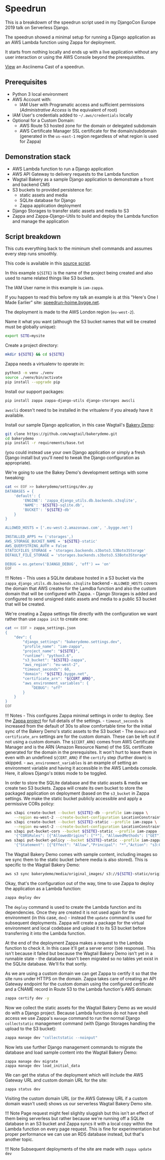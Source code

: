 # Speedrun

This is a breakdowm of the speedrun script used in my DjangoCon Europe 2019 talk on Serverless Django.

The speedrun showed a minimal setup for running a Django application as an AWS Lambda function using
Zappa for deployment.

It starts from nothing locally and ends up with a live application without any user interaction or
using the AWS Console beyond the prerequistites.

[View](https://asciinema.org/a/236307) an Asciinema Cast of a speedrun.

## Prerequisites

- Python 3 local environment
- AWS Account with:
    - IAM User with Programatic access and sufficient permissions
      (_Administrative Access_ is the equivalent of root)
- IAM User's credentials added to `~/.aws/credentials` locally
- Optional for a Custom Domain:
    - AWS Route 53 hosted zone for the domain or delegated subdomain
    - AWS Certificate Manager SSL certificate for the domain/subdomain
      (generated in the `us-east-1` region regardless of what region is used for Zappa)

## Demonstration stack

- AWS Lambda function to run a Django application
- AWS API Gateway to delivery requests to the Lambda function
- Wagtail Bakery as a sample Django application to demonstrate a front and backend CMS
- S3 buckets to provided persistence for:
    - static assets and media
    - SQLite database for Django
    - Zappa application deployment
- Django Storages to transfer static assets and media to S3
- Zappa and Zappa-Django-Utils to build and deploy the Lambda function and manage the application

## Script breakdown

This cuts everything back to the miminum shell commands and assumes every step runs smoothly.

This code is available in this
[source script](https://github.com/nealtodd/serverless-django/blob/master/samples/speedrun.sh).

In this example `${SITE}` is the name of the project being created and also used to name
related things like S3 buckets.

The IAM User name in this example is `iam-zappa`.

If you happen to read this before my talk an example is at this "Here's One I Made Earlier" site:
[speedrun-hoime.bygge.net](https://speedrun-hoime.bygge.net).

The deployment is made to the AWS London region (`eu-west-2`).

Name it what you want (although the S3 bucket names that will be created must be globally unique):

```bash
export SITE=mysite
```

Create a project directory:

```bash
mkdir ${SITE} && cd ${SITE}
```

Zappa needs a virtualenv to operate in:

```bash
python3 -m venv ./venv
source ./venv/bin/activate
pip install --upgrade pip
```

Install our support packages:

```bash
pip install zappa zappa-django-utils django-storages awscli
```

`awscli` doesn't need to be installed in the vritualenv if you already have it available.

Install our sample Django application, in this case Wagtail's [Bakery Demo](https://github.com/wagtail/bakerydemo):

```bash
git clone https://github.com/wagtail/bakerydemo.git
cd bakerydemo
pip install -r requirements/base.txt
```

(you could instead use your own Django application or simply a fresh Django install but you'll need to tweak
the Django configuration as appropriate).

We're going to use the Bakey Demo's development settings with some tweaking:

```bash
cat << EOF >> bakerydemo/settings/dev.py
DATABASES = {
    'default': {
        'ENGINE': 'zappa_django_utils.db.backends.s3sqlite',
        'NAME': '${SITE}-sqlite.db',
        'BUCKET': '${SITE}-db'
    }
}

ALLOWED_HOSTS = ['.eu-west-2.amazonaws.com', '.bygge.net']

INSTALLED_APPS += ('storages',)
AWS_STORAGE_BUCKET_NAME = '${SITE}-static'
AWS_QUERYSTRING_AUTH = False
STATICFILES_STORAGE = 'storages.backends.s3boto3.S3Boto3Storage'
DEFAULT_FILE_STORAGE = 'storages.backends.s3boto3.S3Boto3Storage'

DEBUG = os.getenv('DJANGO_DEBUG', 'off') == 'on'
EOF
```

!!! Notes
    - This uses a SQLite database hosted in a S3 bucket via the `zappa_django_utils.db.backends.s3sqlite` backend
    - `ALLOWED_HOSTS` covers the domain that AWS creates for the Lamdba function and also the custom domain
    that will be configured with Zappa.
    - Django Storages is added and configured to send unsigned static assets and media to a public S3 bucket
    that will be created.

We're creating a Zappa settings file directly with the configuration we want rather than use `zappa init`
to create one:

```bash
cat << EOF > zappa_settings.json
{
    "dev": {
        "django_settings": "bakerydemo.settings.dev",
        "profile_name": "iam-zappa",
        "project_name": "${SITE}",
        "runtime": "python3.6",
        "s3_bucket": "${SITE}-zappa",
        "aws_region": "eu-west-2",
        "timeout_seconds": 60,
        "domain": "${SITE}.bygge.net",
        "certificate_arn": "${CERT_ARN}",
        "aws_environment_variables": {
            "DEBUG": "off"
        }
    }
}
EOF
```

!!! Notes
    - This configures Zappa minimal settings in order to deploy. See the
    [Zappa project](https://github.com/Miserlou/Zappa) for full details of the settings.
    - `timeout_seconds` is increased from the default of 30s to allow comfortable time for the
    initial sync of the Bakery Demo's static assets to the S3 bucket
    - The `domain` and `certificate_arn` settings are for the custom domain. These can be left out
    if not using a custom domain. The `${CERT_ARN}` comes from AWS Certificate Manager and is the ARN
    (Amazon Resource Name) of the SSL certificate generated for the domain in the prerequisites.
    It won't hurt to leave them in even with an undefined `${CERT_ARN}` if the `certify` step
    (further down) is skipped.
    - `aws_environment_variables` is an example of setting an environment variable and having it
    accessible in the AWS Lambda console. Here, it allows Django's `DEBUG` mode to be toggled.

In order to store the SQLite database and the static assets & media we create two S3 buckets. Zappa
will create its own bucket to store the packaged application on deployment (based on the `s3_bucket`
in Zappa settings. We make the static bucket publicly accessible and apply a permissive CORs policy:

```bash
aws s3api create-bucket --bucket ${SITE}-db --profile iam-zappa \
    --region eu-west-2 --create-bucket-configuration LocationConstraint=eu-west-2
aws s3api create-bucket --bucket ${SITE}-static --profile iam-zappa \
    --region eu-west-2 --create-bucket-configuration LocationConstraint=eu-west-2
aws s3api put-bucket-cors --bucket ${SITE}-static --profile iam-zappa --cors-configuration \
    '{"CORSRules": [{"AllowedOrigins": ["*"], "AllowedMethods": ["GET"]}]}'
aws s3api put-bucket-policy --bucket ${SITE}-static --profile iam-zappa --policy \
    '{"Statement": [{"Effect": "Allow","Principal": "*","Action": "s3:GetObject","Resource": "arn:aws:s3:::'${SITE}'-static/*"}]}'
```

The Wagtail Bakery Demo comes with sample content, including images so we sync them to the static bucket
(where media is also stored). This is specific to the Wagtail Bakery Demo:

```bash
aws s3 sync bakerydemo/media/original_images/ s3://${SITE}-static/original_images/ --profile iam-zappa
```

Okay, that's the configuration out of the way, time to use Zappa to deploy the application as a Lambda function:

```bash
zappa deploy dev
```

The `deploy` command is used to create the Lambda function and its dependencies. Once they are created it is not used again
for the environment (in this case, `dev`) - instead the `update` command is used for subsequent deployments. Zappa will create
a package for the virtual environment and local codebase and upload it to its S3 bucket before transferring it into the Lambda
function.

At the end of the deployment Zappa makes a request to the Lambda function to check it. In this case it'll get a server error
(`500` response). This isn't because it failed but because the Wagtail Bakery Demo isn't yet in a runnable state - the database
hasn't been migrated so no tables yet exist in the SQLite database. We'll fix that sortly.

As we are using a custom domain we can get Zappa to certify it so that the site runs under HTTPS on the domain. Zappa takes
care of creating an API Gateway endpoint for the custom domain using the configured certificate and a CNAME record in Route 53 to
the Lambda function's AWS domain:

```bash
zappa certify dev -y
```

Now we collect the static assets for the Wagtail Bakery Demo as we would do with a Django project. Because Lambda functions do not
have shell access we use Zappa's `manage` command to run the normal Django `collectstatic` management command (with Django Storages
handling the upload to the S3 bucket):

```bash
zappa manage dev "collectstatic --noinput"
```

Now lets use further Django management commands to migrate the database and load sample content into the Wagtail Bakery Demo:

```
zappa manage dev migrate
zappa manage dev load_initial_data
```

We can get the status of the deployment which will include the AWS Gateway URL and custom domain URL for the site:

```bash
zappa status dev
```

Visiting the custom domain URL (or the AWS Gateway URL if a custom domain wasn't used) shows us our serverless
Wagtail Bakery Demo site.

!!! Note
    Page request might feel slighlty sluggish but this isn't an effect of them being serverless but rather because
    we're running off a SQLite database in an S3 bucket and Zappa syncs it with a local copy within the Lambda function
    on every page request. This is fine for experimentation but proper performance we can use an RDS database instead,
    but that's another topic.

!!! Note
    Subsequent deployments of the site are made with `zappa update dev`
